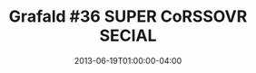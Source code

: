 ---
title: "Grafald #36 SUPER CoRSSOVR SECIAL"
type: "image"
date: 2013-06-19T01:00:00-04:00
draft: false
categories: ["Projects"]
image_path: "../img/2013/36.png"
alt_text: ""
is_subpage: true
---